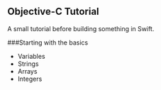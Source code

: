 Objective-C Tutorial
-----------

A small tutorial before building something in Swift.

###Starting with the basics

- Variables
- Strings
- Arrays
- Integers
